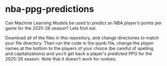 # nba-ppg-predictions
Can Machine Learning Models be used to predict an NBA player’s points per game for the 2025-26 season? Lets find out.

Download all of the files in this repository, and change directories to match your file directory. Then run the code in the ipynb file, change the player names at the bottom to the players of your choice (be careful of spelling and capitalizations) and you'll get back a player's predicted PPG for the 2025-26 season. Note that it doesn't work for rookies.
